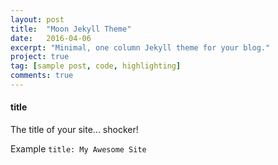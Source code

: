 ```yaml
---
layout: post
title:  "Moon Jekyll Theme"
date:   2016-04-06
excerpt: "Minimal, one column Jekyll theme for your blog."
project: true
tag: [sample post, code, highlighting]
comments: true
---
```

   
      

#### title

The title of your site... shocker!

Example `title: My Awesome Site`



